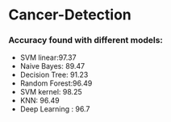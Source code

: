 # Cancer-Detection
### Accuracy found with different models:

* SVM linear:97.37
* Naive Bayes: 89.47
* Decision Tree: 91.23
* Random Forest:96.49
* SVM kernel: 98.25
* KNN: 96.49
* Deep Learning : 96.7

